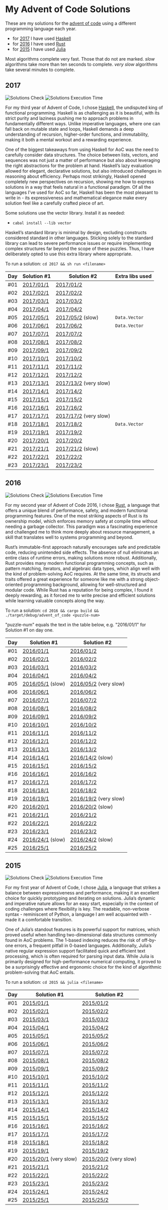 # My Advent of Code Solutions

These are my solutions for the [advent of code](https://adventofcode.com/) using a different programming language each year.
- for [2017](#2017) I have used [Haskell](https://www.haskell.org/)
- for [2016](#2016) I have used [Rust](https://www.rust-lang.org/)
- for [2015](#2015) I have used [Julia](https://julialang.org/)

Most algorithms complete very fast. Those that do not are marked. *slow* algorithms take more than ten seconds to complete. *very slow* algorithms take several minutes to complete.

## 2017

![Solutions Check](https://github.com/christianpflugradt/advent-of-code/actions/workflows/aoc-2017.yml/badge.svg?branch=main) ![Solutions Execution Time](https://img.shields.io/endpoint?url=https://christianpflugradt.github.io/advent-of-code/badges/execution_time_2017.json)

For my third year of Advent of Code, I chose [Haskell](https://www.haskell.org/), the undisputed king of functional programming. Haskell is as challenging as it is beautiful, with its strict purity and laziness pushing me to approach problems in fundamentally different ways. Unlike imperative languages, where one can fall back on mutable state and loops, Haskell demands a deep understanding of recursion, higher-order functions, and immutability, making it both a mental workout and a rewarding experience.

One of the biggest takeaways from using Haskell for AoC was the need to carefully consider data structures. The choice between lists, vectors, and sequences was not just a matter of performance but also about leveraging the right abstractions for the problem at hand. Haskell’s lazy evaluation allowed for elegant, declarative solutions, but also introduced challenges in reasoning about efficiency. Perhaps most strikingly, Haskell opened completely new perspectives on recursion, showing me how to express solutions in a way that feels natural in a functional paradigm. Of all the languages I’ve used for AoC so far, Haskell has been the most pleasant to write in - its expressiveness and mathematical elegance make every solution feel like a carefully crafted piece of art.

Some solutions use the vector library. Install it as needed:
- `cabal install --lib vector`

Haskell’s standard library is minimal by design, excluding constructs considered standard in other languages. Sticking solely to the standard library can lead to severe performance issues or require implementing complex structures far beyond the scope of these puzzles. Thus, I have deliberately opted to use this extra library where appropriate.

To run a solution: `cd 2017 && sh run <filename>`

| Day | Solution #1                    | Solution #2                                | Extra libs used |
|-----|--------------------------------|--------------------------------------------|-----------------|
| #01 | [2017/01/1](2017/2017-01-1.hs) | [2017/01/2](2017/2017-01-2.hs)             |                 |
| #02 | [2017/02/1](2017/2017-02-1.hs) | [2017/02/2](2017/2017-02-2.hs)             |                 |
| #03 | [2017/03/1](2017/2017-03-1.hs) | [2017/03/2](2017/2017-03-2.hs)             |                 |
| #04 | [2017/04/1](2017/2017-04-1.hs) | [2017/04/2](2017/2017-04-2.hs)             |                 |
| #05 | [2017/05/1](2017/2017-05-1.hs) | [2017/05/2](2017/2017-05-2.hs) (slow)      | `Data.Vector`   |
| #06 | [2017/06/1](2017/2017-06-1.hs) | [2017/06/2](2017/2017-06-2.hs)             | `Data.Vector`   |
| #07 | [2017/07/1](2017/2017-07-1.hs) | [2017/07/2](2017/2017-07-2.hs)             |                 |
| #08 | [2017/08/1](2017/2017-08-1.hs) | [2017/08/2](2017/2017-08-2.hs)             |                 |
| #09 | [2017/09/1](2017/2017-09-1.hs) | [2017/09/2](2017/2017-09-2.hs)             |                 |
| #10 | [2017/10/1](2017/2017-10-1.hs) | [2017/10/2](2017/2017-10-2.hs)             |                 |
| #11 | [2017/11/1](2017/2017-11-1.hs) | [2017/11/2](2017/2017-11-2.hs)             |                 |
| #12 | [2017/12/1](2017/2017-12-1.hs) | [2017/12/2](2017/2017-12-2.hs)             |                 |
| #13 | [2017/13/1](2017/2017-13-1.hs) | [2017/13/2](2017/2017-13-2.hs) (very slow) |                 |
| #14 | [2017/14/1](2017/2017-14-1.hs) | [2017/14/2](2017/2017-14-2.hs)             |                 |
| #15 | [2017/15/1](2017/2017-15-1.hs) | [2017/15/2](2017/2017-15-2.hs)             |                 |
| #16 | [2017/16/1](2017/2017-16-1.hs) | [2017/16/2](2017/2017-16-2.hs)             |                 |
| #17 | [2017/17/1](2017/2017-17-1.hs) | [2017/17/2](2017/2017-17-2.hs) (very slow) |                 |
| #18 | [2017/18/1](2017/2017-18-1.hs) | [2017/18/2](2017/2017-18-2.hs)             | `Data.Vector`   |
| #19 | [2017/19/1](2017/2017-19-1.hs) | [2017/19/2](2017/2017-19-2.hs)             |                 |
| #20 | [2017/20/1](2017/2017-20-1.hs) | [2017/20/2](2017/2017-20-2.hs)             |                 |
| #21 | [2017/21/1](2017/2017-21-1.hs) | [2017/21/2](2017/2017-21-2.hs) (slow)      |                 |
| #22 | [2017/22/1](2017/2017-22-1.hs) | [2017/22/2](2017/2017-22-2.hs)             |                 |
| #23 | [2017/23/1](2017/2017-23-1.hs) | [2017/23/2](2017/2017-23-2.hs)             |                 |

## 2016

![Solutions Check](https://github.com/christianpflugradt/advent-of-code/actions/workflows/aoc-2016.yml/badge.svg?branch=main) ![Solutions Execution Time](https://img.shields.io/endpoint?url=https://christianpflugradt.github.io/advent-of-code/badges/execution_time_2016.json)

For my second year of Advent of Code 2016, I chose [Rust](https://www.rust-lang.org/), a language that offers a unique blend of performance, safety, and modern functional programming features. One of the most striking aspects of Rust is its ownership model, which enforces memory safety at compile time without needing a garbage collector. This paradigm was a fascinating experience and challenged me to think more deeply about resource management, a skill that translates well to systems programming and beyond.

Rust’s immutable-first approach naturally encourages safe and predictable code, reducing unintended side effects. The absence of null eliminates an entire class of runtime errors, making solutions more robust. Additionally, Rust provides many modern functional programming concepts, such as pattern matching, iterators, and algebraic data types, which align well with the kind of problem-solving AoC requires. At the same time, its structs and traits offered a great experience for someone like me with a strong object-oriented programming background, allowing for well-structured and modular code. While Rust has a reputation for being complex, I found it deeply rewarding, as it forced me to write precise and efficient solutions while learning valuable concepts along the way.

To run a solution: `cd 2016 && cargo build && ./target/debug/advent_of_code <puzzle-num>`

"puzzle-num" equals the text in the table below, e.g. "2016/01/1" for Solution #1 on day one.

| Day | Solution #1                           | Solution #2                                |
|-----|---------------------------------------|--------------------------------------------|
| #01 | [2016/01/1](2016/2016-01-1.rs)        | [2016/01/2](2016/2016-01-2.rs)             |
| #02 | [2016/02/1](2016/2016-02-1.rs)        | [2016/02/2](2016/2016-02-2.rs)             |
| #03 | [2016/03/1](2016/2016-03-1.rs)        | [2016/03/2](2016/2016-03-2.rs)             |
| #04 | [2016/04/1](2016/2016-04-1.rs)        | [2016/04/2](2016/2016-04-2.rs)             |
| #05 | [2016/05/1](2016/2016-05-1.rs) (slow) | [2016/05/2](2016/2016-05-2.rs) (very slow) |
| #06 | [2016/06/1](2016/2016-06-1.rs)        | [2016/06/2](2016/2016-06-2.rs)             |
| #07 | [2016/07/1](2016/2016-07-1.rs)        | [2016/07/2](2016/2016-07-2.rs)             |
| #08 | [2016/08/1](2016/2016-08-1.rs)        | [2016/08/2](2016/2016-08-2.rs)             |
| #09 | [2016/09/1](2016/2016-09-1.rs)        | [2016/09/2](2016/2016-09-2.rs)             |
| #10 | [2016/10/1](2016/2016-10-1.rs)        | [2016/10/2](2016/2016-10-2.rs)             |
| #11 | [2016/11/1](2016/2016-11-1.rs)        | [2016/11/2](2016/2016-11-2.rs)             |
| #12 | [2016/12/1](2016/2016-12-1.rs)        | [2016/12/2](2016/2016-12-2.rs)             |
| #13 | [2016/13/1](2016/2016-13-1.rs)        | [2016/13/2](2016/2016-13-2.rs)             |
| #14 | [2016/14/1](2016/2016-14-1.rs)        | [2016/14/2](2016/2016-14-2.rs) (slow)      |
| #15 | [2016/15/1](2016/2016-15-1.rs)        | [2016/15/2](2016/2016-15-2.rs)             |
| #16 | [2016/16/1](2016/2016-16-1.rs)        | [2016/16/2](2016/2016-16-2.rs)             |
| #17 | [2016/17/1](2016/2016-17-1.rs)        | [2016/17/2](2016/2016-17-2.rs)             |
| #18 | [2016/18/1](2016/2016-18-1.rs)        | [2016/18/2](2016/2016-18-2.rs)             |
| #19 | [2016/19/1](2016/2016-19-1.rs)        | [2016/19/2](2016/2016-19-2.rs) (very slow) |
| #20 | [2016/20/1](2016/2016-20-1.rs)        | [2016/20/2](2016/2016-20-2.rs) (slow)      |
| #21 | [2016/21/1](2016/2016-21-1.rs)        | [2016/21/2](2016/2016-21-2.rs)             |
| #22 | [2016/22/1](2016/2016-22-1.rs)        | [2016/22/2](2016/2016-22-2.rs)             |
| #23 | [2016/23/1](2016/2016-23-1.rs)        | [2016/23/2](2016/2016-23-2.rs)             |
| #24 | [2016/24/1](2016/2016-24-1.rs) (slow) | [2016/24/2](2016/2016-24-2.rs) (slow)      |
| #25 | [2016/25/1](2016/2016-25-1.rs)        | [2016/25/2](2016/2016-25-2.rs)             |

## 2015

![Solutions Check](https://github.com/christianpflugradt/advent-of-code/actions/workflows/aoc-2015.yml/badge.svg?branch=main) ![Solutions Execution Time](https://img.shields.io/endpoint?url=https://christianpflugradt.github.io/advent-of-code/badges/execution_time_2015.json)

For my first year of Advent of Code, I chose [Julia](https://julialang.org/), a language that strikes a balance between expressiveness and performance, making it an excellent choice for quickly prototyping and iterating on solutions. Julia’s dynamic and imperative nature allows for an easy start, especially in the context of coding challenges where flexibility is key. The readable, non-verbose syntax - reminiscent of Python, a language I am well acquainted with - made it a comfortable transition.

One of Julia’s standout features is its powerful support for matrices, which proved useful when handling two-dimensional data structures commonly found in AoC problems. The 1-based indexing reduces the risk of off-by-one errors, a frequent pitfall in 0-based languages. Additionally, Julia’s native regular expression support facilitated quick and efficient text processing, which is often required for parsing input data. While Julia is primarily designed for high-performance numerical computing, it proved to be a surprisingly effective and ergonomic choice for the kind of algorithmic problem-solving that AoC entails.

To run a solution: `cd 2015 && julia <filename>`

| Day | Solution #1                                | Solution #2                                |
|-----|--------------------------------------------|--------------------------------------------|
| #01 | [2015/01/1](2015/2015-01-1.jl)             | [2015/01/2](2015/2015-01-2.jl)             |
| #02 | [2015/02/1](2015/2015-02-1.jl)             | [2015/02/2](2015/2015-02-2.jl)             |
| #03 | [2015/03/1](2015/2015-03-1.jl)             | [2015/03/2](2015/2015-03-2.jl)             |
| #04 | [2015/04/1](2015/2015-04-1.jl)             | [2015/04/2](2015/2015-04-2.jl)             |
| #05 | [2015/05/1](2015/2015-05-1.jl)             | [2015/05/2](2015/2015-05-2.jl)             |
| #06 | [2015/06/1](2015/2015-06-1.jl)             | [2015/06/2](2015/2015-06-2.jl)             |
| #07 | [2015/07/1](2015/2015-07-1.jl)             | [2015/07/2](2015/2015-07-2.jl)             |
| #08 | [2015/08/1](2015/2015-08-1.jl)             | [2015/08/2](2015/2015-08-2.jl)             |
| #09 | [2015/09/1](2015/2015-09-1.jl)             | [2015/09/2](2015/2015-09-2.jl)             |
| #10 | [2015/10/1](2015/2015-10-1.jl)             | [2015/10/2](2015/2015-10-2.jl)             |
| #11 | [2015/11/1](2015/2015-11-1.jl)             | [2015/11/2](2015/2015-11-2.jl)             |
| #12 | [2015/12/1](2015/2015-12-1.jl)             | [2015/12/2](2015/2015-12-2.jl)             |
| #13 | [2015/13/1](2015/2015-13-1.jl)             | [2015/13/2](2015/2015-13-2.jl)             |
| #14 | [2015/14/1](2015/2015-14-1.jl)             | [2015/14/2](2015/2015-14-2.jl)             |
| #15 | [2015/15/1](2015/2015-15-1.jl)             | [2015/15/2](2015/2015-15-2.jl)             |
| #16 | [2015/16/1](2015/2015-16-1.jl)             | [2015/16/2](2015/2015-16-2.jl)             |
| #17 | [2015/17/1](2015/2015-17-1.jl)             | [2015/17/2](2015/2015-17-2.jl)             |
| #18 | [2015/18/1](2015/2015-18-1.jl)             | [2015/18/2](2015/2015-18-2.jl)             |
| #19 | [2015/19/1](2015/2015-19-1.jl)             | [2015/19/2](2015/2015-19-2.jl)             |
| #20 | [2015/20/1](2015/2015-20-1.jl) (very slow) | [2015/20/2](2015/2015-20-2.jl) (very slow) |
| #21 | [2015/21/1](2015/2015-21-1.jl)             | [2015/21/2](2015/2015-21-2.jl)             |
| #22 | [2015/22/1](2015/2015-22-1.jl)             | [2015/22/2](2015/2015-22-2.jl)             |
| #23 | [2015/23/1](2015/2015-23-1.jl)             | [2015/23/2](2015/2015-23-2.jl)             |
| #24 | [2015/24/1](2015/2015-24-1.jl)             | [2015/24/2](2015/2015-24-2.jl)             |
| #25 | [2015/25/1](2015/2015-25-1.jl)             | [2015/25/2](2015/2015-25-2.jl)             |
